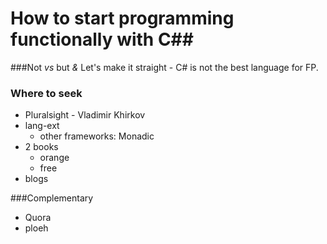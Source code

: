 # How to start programming functionally with C##

###Not  _vs_ but _&_
Let's make it straight - C# is not the best language for FP.

### Where to seek

* Pluralsight - Vladimir Khirkov
* lang-ext
  * other frameworks: Monadic
* 2 books
  * orange
  * free
* blogs

###Complementary

* Quora
* ploeh
